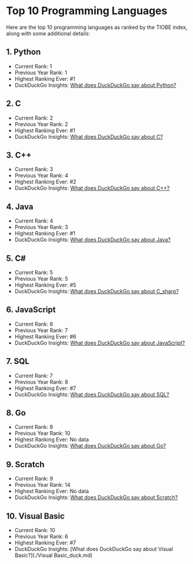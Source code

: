 # Top 10 Programming Languages

Here are the top 10 programming languages as ranked by the TIOBE index, along with some additional details:

## 1. Python

- Current Rank: 1
- Previous Year Rank: 1
- Highest Ranking Ever: #1
- DuckDuckGo Insights: [What does DuckDuckGo say about Python?](./Python_duck.md)

## 2. C

- Current Rank: 2
- Previous Year Rank: 2
- Highest Ranking Ever: #1
- DuckDuckGo Insights: [What does DuckDuckGo say about C?](./C_duck.md)

## 3. C++

- Current Rank: 3
- Previous Year Rank: 4
- Highest Ranking Ever: #2
- DuckDuckGo Insights: [What does DuckDuckGo say about C++?](./C++_duck.md)

## 4. Java

- Current Rank: 4
- Previous Year Rank: 3
- Highest Ranking Ever: #1
- DuckDuckGo Insights: [What does DuckDuckGo say about Java?](./Java_duck.md)

## 5. C#

- Current Rank: 5
- Previous Year Rank: 5
- Highest Ranking Ever: #5
- DuckDuckGo Insights: [What does DuckDuckGo say about C_sharp?](./C_sharp_duck.md)

## 6. JavaScript

- Current Rank: 6
- Previous Year Rank: 7
- Highest Ranking Ever: #6
- DuckDuckGo Insights: [What does DuckDuckGo say about JavaScript?](./JavaScript_duck.md)

## 7. SQL

- Current Rank: 7
- Previous Year Rank: 8
- Highest Ranking Ever: #7
- DuckDuckGo Insights: [What does DuckDuckGo say about SQL?](./SQL_duck.md)

## 8. Go

- Current Rank: 8
- Previous Year Rank: 10
- Highest Ranking Ever: No data
- DuckDuckGo Insights: [What does DuckDuckGo say about Go?](./Go_duck.md)

## 9. Scratch

- Current Rank: 9
- Previous Year Rank: 14
- Highest Ranking Ever: No data
- DuckDuckGo Insights: [What does DuckDuckGo say about Scratch?](./Scratch_duck.md)

## 10. Visual Basic

- Current Rank: 10
- Previous Year Rank: 6
- Highest Ranking Ever: #7
- DuckDuckGo Insights: [What does DuckDuckGo say about Visual Basic?](./Visual Basic_duck.md)


